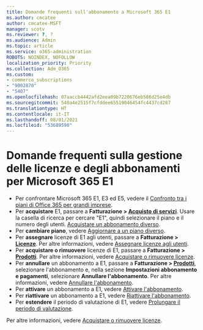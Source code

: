 ```yaml
---
title: Domande frequenti sull'abbonamento a Microsoft 365 E1
ms.author: cmcatee
author: cmcatee-MSFT
manager: scotv
ms.reviewer: ?, ?
ms.audience: Admin
ms.topic: article
ms.service: o365-administration
ROBOTS: NOINDEX, NOFOLLOW
localization_priority: Priority
ms.collection: Adm_O365
ms.custom:
- commerce_subscriptions
- "9002870"
- "5407"
ms.openlocfilehash: 07aaccb4442afd2eea09b7220676eb586d25e4db
ms.sourcegitcommit: 540a4e2515f7cfddee65519046454fc4437cd287
ms.translationtype: HT
ms.contentlocale: it-IT
ms.lasthandoff: 08/01/2021
ms.locfileid: "53689590"
---
```

# <a name="microsoft-365-e1-subscription-and-license-management-faq"></a>Domande frequenti sulla gestione delle licenze e degli abbonamenti per Microsoft 365 E1

- Per confrontare Microsoft 365 E1, E3 ed E5, vedere il [Confronto tra i piani di Office 365 per grandi imprese](https://www.microsoft.com/microsoft-365/business/compare-more-office-365-for-business-plans).
- Per **acquistare** E1, passare a **Fatturazione > [Acquisto di servizi](https://go.microsoft.com/fwlink/p/?linkid=868433)**. Usare la casella di ricerca per cercare "E1", quindi selezionare il piano e il numero degli utenti. [Acquistare un abbonamento diverso](https://docs.microsoft.com/microsoft-365/commerce/try-or-buy-microsoft-365#buy-a-different-subscription).
- Per **cambiare piano**, vedere [Aggiornare a un piano diverso](https://docs.microsoft.com/microsoft-365/commerce/subscriptions/upgrade-to-different-plan).
- Per **assegnare** licenze di E1 agli utenti, passare a **Fatturazione > [Licenze](https://go.microsoft.com/fwlink/p/?linkid=842264)**. Per altre informazioni, vedere [Assegnare licenze agli utenti](https://docs.microsoft.com/microsoft-365/admin/manage/assign-licenses-to-users).
- Per **acquistare o rimuovere** licenze di E1, passare a **Fatturazione > [Prodotti](https://go.microsoft.com/fwlink/p/?linkid=842054)**. Per altre informazioni, vedere [Acquistare o rimuovere licenze](https://docs.microsoft.com/microsoft-365/commerce/licenses/buy-licenses).
- Per **annullare** un abbonamento a E1, passare a **Fatturazione > [Prodotti](https://go.microsoft.com/fwlink/p/?linkid=842054)**, selezionare l'abbonamento e, nella sezione **Impostazioni abbonamento e pagamenti**, selezionare **Annullare l'abbonamento**. Per altre informazioni, vedere [Annullare l'abbonamento](https://docs.microsoft.com/microsoft-365/commerce/subscriptions/cancel-your-subscription).
- Per **attivare** un abbonamento a E1, vedere [Attivare l'abbonamento](https://docs.microsoft.com/alchemyinsights/activate-your-office-365-subscription).
- Per **riattivare** un abbonamento a E1, vedere [Riattivare l'abbonamento](https://docs.microsoft.com/alchemyinsights/reactivate-your-subscription).
- Per **estendere** il periodo di valutazione di E1, vedere [Prolungare il periodo di valutazione](https://docs.microsoft.com/microsoft-365/commerce/extend-your-trial).

Per altre informazioni, vedere [Acquistare o rimuovere licenze](https://docs.microsoft.com/microsoft-365/commerce/licenses/buy-licenses).